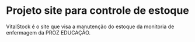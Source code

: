 # Projeto site para controle de estoque
  VitalStock é o site que visa a manutenção do estoque da monitoria de enfermagem da PROZ EDUCAÇÃO.
